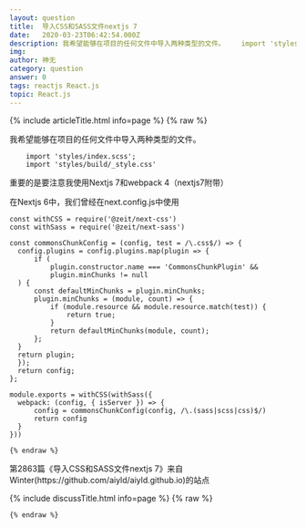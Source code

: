 ```yaml
---
layout: question
title:  导入CSS和SASS文件nextjs 7
date:   2020-03-23T06:42:54.000Z
description: 我希望能够在项目的任何文件中导入两种类型的文件。    import 'styles/index.scss';    import 'styles/...
img: 
author: 神无
category: question
answer: 0
tags: reactjs React.js
topic: React.js
---
```

<div class="article-root">
  <div class="article">
    {% include articleTitle.html info=page %}
    {% raw %}
    <div class="article-content"><p><font style="vertical-align: inherit;"><font style="vertical-align: inherit;">我希望能够在项目的任何文件中导入两种类型的文件。</font></font></p>

<pre><code>    import 'styles/index.scss';<font></font>
    import 'styles/build/_style.css'<font></font>
</code></pre>

<p><font style="vertical-align: inherit;"><font style="vertical-align: inherit;">重要的是要注意我使用Nextjs 7和webpack 4（nextjs7附带）</font></font></p>

<p><font style="vertical-align: inherit;"><font style="vertical-align: inherit;">在Nextjs 6中，我们曾经在next.config.js中使用</font></font></p>

<pre><code>const withCSS = require('@zeit/next-css')<font></font>
const withSass = require('@zeit/next-sass')<font></font>
<font></font>
const commonsChunkConfig = (config, test = /\.css$/) =&gt; {<font></font>
  config.plugins = config.plugins.map(plugin =&gt; {<font></font>
      if (<font></font>
          plugin.constructor.name === 'CommonsChunkPlugin' &amp;&amp;<font></font>
          plugin.minChunks != null<font></font>
  ) {<font></font>
      const defaultMinChunks = plugin.minChunks;<font></font>
      plugin.minChunks = (module, count) =&gt; {<font></font>
          if (module.resource &amp;&amp; module.resource.match(test)) {<font></font>
              return true;<font></font>
          }<font></font>
          return defaultMinChunks(module, count);<font></font>
      };<font></font>
  }<font></font>
  return plugin;<font></font>
  });<font></font>
  return config;<font></font>
};<font></font>
<font></font>
module.exports = withCSS(withSass({<font></font>
  webpack: (config, { isServer }) =&gt; {<font></font>
      config = commonsChunkConfig(config, /\.(sass|scss|css)$/)<font></font>
      return config<font></font>
  }<font></font>
}))<font></font>
</code></pre></div>
    {% endraw %}
  </div>
  <p class="winter_mark">第2863篇《导入CSS和SASS文件nextjs 7》来自Winter(https://github.com/aiyld/aiyld.github.io)的站点</p>
  <div class="discuss-wrapper">
    {% include discussTitle.html info=page %}
    {% raw %}
    
    {% endraw %}
  </div>
<div>
